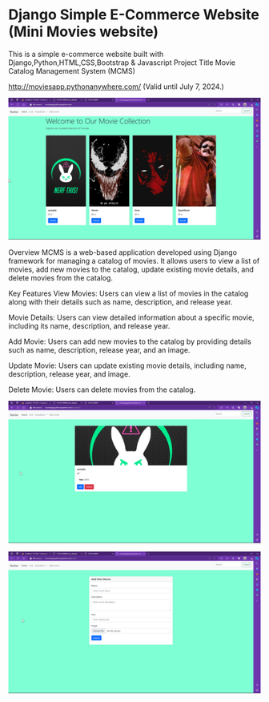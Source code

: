 # Django Simple E-Commerce Website (Mini Movies website)
This is a simple e-commerce website built with Django,Python,HTML,CSS,Bootstrap & Javascript 
Project Title
Movie Catalog Management System (MCMS)

http://moviesapp.pythonanywhere.com/  (Valid until July 7, 2024.)

![screenshot](screenshot/home.png)

Overview
MCMS is a web-based application developed using Django framework for managing a catalog of movies. 
It allows users to view a list of movies, add new movies to the catalog, update existing movie details, and delete movies from the catalog.

Key Features
View Movies: Users can view a list of movies in the catalog along with their details such as name, description, and release year.

Movie Details: Users can view detailed information about a specific movie, including its name, description, and release year.

Add Movie: Users can add new movies to the catalog by providing details such as name, description, release year, and an image.

Update Movie: Users can update existing movie details, including name, description, release year, and image.

Delete Movie: Users can delete movies from the catalog.

![screenshot](screenshot/edit.png)

![screenshot](screenshot/addmovie.png)
